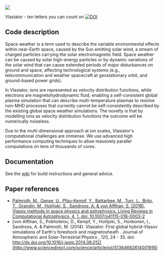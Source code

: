 
![](https://github.com/fmihpc/vlasiator/blob/master/doc/artwork/logo_black.png?raw=true)

Vlasiator - ten letters you can count on
[![DOI](https://zenodo.org/badge/DOI/10.5281/zenodo.3640594.svg)](https://doi.org/10.5281/zenodo.3640594) 

## Code description
Space weather is a term used to describe the variable environmental effects within near-Earth space, caused by the Sun emitting solar wind, a stream of charged particles carrying the solar electromagnetic field. Space weather can be caused by solar high-energy particles or by dynamic variations of the solar wind that can cause extended periods of major disturbances on ground and space, affecting technological systems (e.g., telecommunication and weather spacecraft at geostationary orbit, and ground-based power grids).

In Vlasiator, ions are represented as velocity distribution functions, while electrons are magnetohydrodynamic fluid, enabling a self-consistent global plasma simulation that can describe multi-temperature plasmas to resolve non-MHD processes that currently cannot be self-consistently described by the existing global space weather simulations. The novelty is that by modelling ions as velocity distribution functions the outcome will be numerically noiseless. 

Due to the multi-dimensional approach at ion scales, Vlasiator's computational challenges are immense. We use advanced high performance computing techniques to allow massively parallel computations on tens of thousands of cores.

## Documentation
See the [wiki](https://github.com/fmihpc/vlasiator/wiki) for build instructions and general advice.

## Paper references
- [Palmroth, M., Ganse, U., Pfau-Kempf, Y., Battarbee, M., Turc, L., Brito, T., Grandin, M., Hoilijoki, S., Sandroos, A. & von Alfthan, S. (2018). Vlasov methods in space physics and astrophysics. Living Reviews in Computational Astrophysics, 4, 1. doi: 10.1007/s41115-018-0003-2](https://link.springer.com/article/10.1007/s41115-018-0003-2)
- [von Alfthan, S., Pokhotelov, D., Kempf, Y., Hoilijoki, S., Honkonen, I., Sandroos, A. & Palmroth, M. (2014). Vlasiator: First global hybrid-Vlasov simulations of Earth's foreshock and magnetosheath . Journal of Atmospheric and Solar-Terrestrial Physics , 120, 24 - 35. doi: http://dx.doi.org/10.1016/j.jastp.2014.08.012](http://www.sciencedirect.com/science/article/pii/S1364682614001916)
